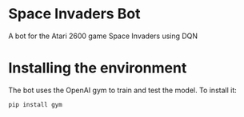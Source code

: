 # Space Invaders Bot
A bot for the Atari 2600 game Space Invaders using DQN

# Installing the environment
The bot uses the OpenAI gym  to train and test the model. To install it:

```
pip install gym
```
